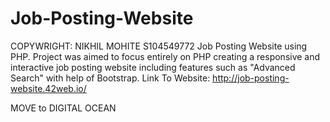 # Job-Posting-Website
COPYWRIGHT: NIKHIL MOHITE S104549772 
Job Posting Website using PHP. Project was aimed to focus entirely on PHP creating a responsive and interactive job posting website including features such as "Advanced Search" with help of Bootstrap.
Link To Website: 
http://job-posting-website.42web.io/

MOVE to DIGITAL OCEAN 
